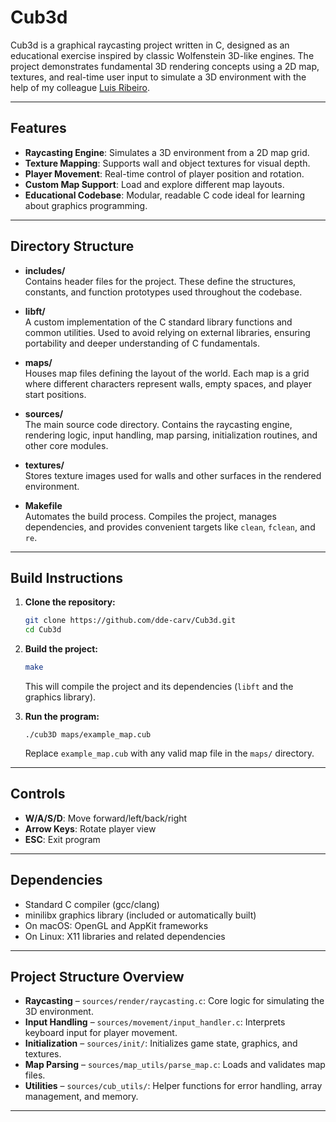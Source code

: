 # Cub3d

Cub3d is a graphical raycasting project written in C, designed as an educational exercise inspired by classic Wolfenstein 3D-like engines. The project demonstrates fundamental 3D rendering concepts using a 2D map, textures, and real-time user input to simulate a 3D environment with the help of my colleague [Luis Ribeiro](https://github.com/LuirR91).

---

## Features

- **Raycasting Engine**: Simulates a 3D environment from a 2D map grid.
- **Texture Mapping**: Supports wall and object textures for visual depth.
- **Player Movement**: Real-time control of player position and rotation.
- **Custom Map Support**: Load and explore different map layouts.
- **Educational Codebase**: Modular, readable C code ideal for learning about graphics programming.

---

## Directory Structure

- **includes/**  
  Contains header files for the project. These define the structures, constants, and function prototypes used throughout the codebase.

- **libft/**  
  A custom implementation of the C standard library functions and common utilities. Used to avoid relying on external libraries, ensuring portability and deeper understanding of C fundamentals.

- **maps/**  
  Houses map files defining the layout of the world. Each map is a grid where different characters represent walls, empty spaces, and player start positions.

- **sources/**  
  The main source code directory. Contains the raycasting engine, rendering logic, input handling, map parsing, initialization routines, and other core modules.

- **textures/**  
  Stores texture images used for walls and other surfaces in the rendered environment.

- **Makefile**  
  Automates the build process. Compiles the project, manages dependencies, and provides convenient targets like `clean`, `fclean`, and `re`.

---

## Build Instructions

1. **Clone the repository:**

   ```sh
   git clone https://github.com/dde-carv/Cub3d.git
   cd Cub3d
   ```

2. **Build the project:**

   ```sh
   make
   ```

   This will compile the project and its dependencies (`libft` and the graphics library).

3. **Run the program:**

   ```
   ./cub3D maps/example_map.cub
   ```

   Replace `example_map.cub` with any valid map file in the `maps/` directory.

---

## Controls

- **W/A/S/D**: Move forward/left/back/right
- **Arrow Keys**: Rotate player view
- **ESC**: Exit program

---

## Dependencies

- Standard C compiler (gcc/clang)
- minilibx graphics library (included or automatically built)
- On macOS: OpenGL and AppKit frameworks
- On Linux: X11 libraries and related dependencies

---

## Project Structure Overview

- **Raycasting** – `sources/render/raycasting.c`: Core logic for simulating the 3D environment.
- **Input Handling** – `sources/movement/input_handler.c`: Interprets keyboard input for player movement.
- **Initialization** – `sources/init/`: Initializes game state, graphics, and textures.
- **Map Parsing** – `sources/map_utils/parse_map.c`: Loads and validates map files.
- **Utilities** – `sources/cub_utils/`: Helper functions for error handling, array management, and memory.

---
